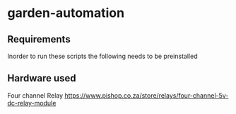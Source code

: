 # garden-automation



## Requirements
Inorder to run these scripts the following needs to be preinstalled


## Hardware used

Four channel Relay  https://www.pishop.co.za/store/relays/four-channel-5v-dc-relay-module




